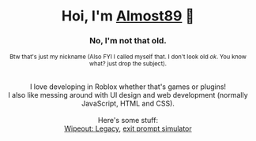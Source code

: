 <div align="center">

  # Hoi, I'm [Almost89](https://almost89.github.io) 👋
  ### No, I'm not that old.
  <sub>Btw that's just my nickname (Also FYI I called myself that. I don't look old *ok*. You know what? just drop the subject).</sub>
  
  <br/>
  I love developing in Roblox whether that's games or plugins!<br/>
  I also like messing around with UI design and web development (normally JavaScript, HTML and CSS).<br/>
  <br/>
  Here's some stuff:<br/>
  <a href="https://www.roblox.com/games/8452582545/wo" target="_blank">Wipeout: Legacy</a>,
  <a href="https://www.roblox.com/games/10877886306/eps" target="_blank">exit prompt simulator</a>
  
</div>
